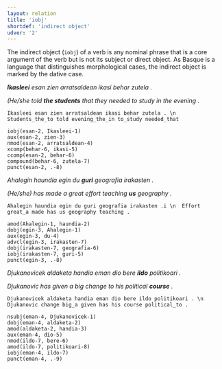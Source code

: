 ```yaml
---
layout: relation
title: 'iobj'
shortdef: 'indirect object'
udver: '2'
---
```


The indirect object (`iobj`) of a verb is any nominal phrase that is a core argument of the verb but is not its subject or direct object. As Basque is a language that distinguishes morphological cases, the indirect object is marked by the dative case.

***Ikasleei** esan zien arratsaldean ikasi behar zutela .*

*(He/she told **the students** that they needed to study in the evening .*

~~~ sdparse
Ikasleei esan zien arratsaldean ikasi behar zutela . \n Students_the_to told evening_the_in to_study needed_that

iobj(esan-2, Ikasleei-1)
aux(esan-2, zien-3)
nmod(esan-2, arratsaldean-4)
xcomp(behar-6, ikasi-5)
ccomp(esan-2, behar-6)
compound(behar-6, zutela-7)
punct(esan-2, .-8)
~~~


*Ahalegin haundia egin du **guri** geografia irakasten .*

*(He/she) has made a great effort teaching **us** geography .*

~~~ sdparse
Ahalegin haundia egin du guri geografia irakasten .i \n  Effort great_a made has us geography teaching .

amod(Ahalegin-1, haundia-2)
dobj(egin-3, Ahalegin-1)
aux(egin-3, du-4)
advcl(egin-3, irakasten-7)
dobj(irakasten-7, geografia-6)
iobj(irakasten-7, guri-5)
punct(egin-3, .-8)
~~~


*Djukanovicek aldaketa handia eman dio bere **ildo** politikoari .*

*Djukanovic has given a big change to his political **course** .*

~~~ sdparse
Djukanovicek aldaketa handia eman dio bere ildo politikoari . \n Djukanovic change big_a given has his course political_to .

nsubj(eman-4, Djukanovicek-1)
dobj(eman-4, aldaketa-2)
amod(aldaketa-2, handia-3)
aux(eman-4, dio-5)
nmod(ildo-7, bere-6)
amod(ildo-7, politikoari-8)
iobj(eman-4, ildo-7)
punct(eman-4, .-9)
~~~
<!-- Interlanguage links updated Út 9. května 2023, 20:04:17 CEST -->
